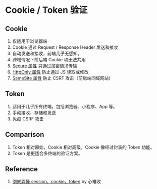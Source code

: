 # Cookie / Token 验证

## Cookie
1. 仅适用于浏览器端
3. Cookie 通过 Request / Response Header 发送和接收
2. 自动发送和接收，前端几乎无感知。
4. 跨域情况下前后端 Cookie 项无法共用
5. [Secure 属性](https://developer.mozilla.org/zh-CN/docs/Web/HTTP/Cookies#%E9%99%90%E5%88%B6%E8%AE%BF%E9%97%AE_cookie) 只通过加密请求传输
6. [HttpOnly 属性](https://developer.mozilla.org/zh-CN/docs/Web/HTTP/Cookies#%E9%99%90%E5%88%B6%E8%AE%BF%E9%97%AE_cookie) 防止通过 JS 读取或修改
7. [SameSite 属性](https://developer.mozilla.org/zh-CN/docs/Web/HTTP/Headers/Set-Cookie/SameSite) 防止 CSRF 攻击（前后端同域网站）

## Token
1. 适用于几乎所有终端，包括浏览器、小程序、App 等。
2. 手动接收、存储和发送
3. 免疫 CSRF 攻击

## Comparison
1. Token 相对原始，Cookie 相对高级，Cookie 像经过封装的 Token 功能。
2. Token 是更适合多终端的验证方案。

## Reference
1. [彻底弄懂 session，cookie，token](https://segmentfault.com/a/1190000017831088) by 心难收
